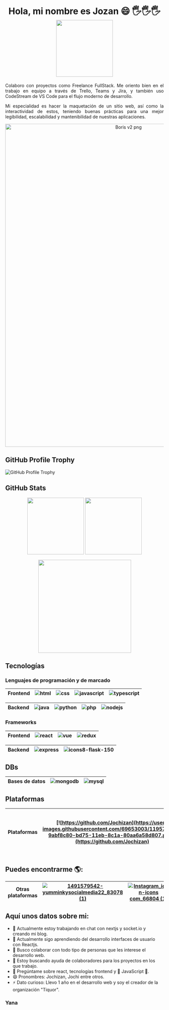 <p align='center'>
  <h1 align='center'> Hola, mi nombre es Jozan 😄 🖐️🖐️🖐️   <img height='180em' src='https://github-readme-stats.vercel.app/api/top-langs/?username=Jochizan&layout=compact&langs_count=8&theme=dark' />
</h1>
</p>

<p align='justify'>
Colaboro con proyectos como Freelance FullStack. Me oriento bien en el trabajo en equipo a través de Trello, Teams y Jira, y también uso CodeStream de VS Code para el flujo moderno de desarrollo.
</p>
<p align='justify'>
Mi especialidad es hacer la maquetación de un sitio web, así como la interactividad de estos, teniendo buenas prácticas para una mejor legibilidad, escalabilidad y mantenibilidad de nuestras aplicaciones.
</p>

<p align='center'>
 <img width="768" height="1024" alt="Boris v2 png" src="https://github.com/user-attachments/assets/1de6e864-3975-4a22-90fa-f4dcefee5c48" />
</p>

## GitHub Profile Trophy

![GitHub Profile Trophy](https://github-profile-trophy.vercel.app/?username=Jochizan&theme=darkhub&margin-w=45)

## GitHub Stats

<div align='center'>  
  <img height='180em' src='https://github-readme-stats.vercel.app/api/top-langs/?username=Jochizan&layout=compact&langs_count=8&theme=dark' />
  <img height='180em' src='https://github-readme-stats.vercel.app/api?username=Jochizan&show_icons=true&theme=dark&include_all_commits=true&count_private=true' />
</div>

<p align='center'>
  <img height="295em"  src="https://activity-graph.herokuapp.com/graph?username=Jochizan&theme=xcode"/>
</p>

## Tecnologías

### Lenguajes de programación y de marcado

| Frontend | ![html](https://user-images.githubusercontent.com/69653003/119570219-6ea40b80-bd75-11eb-8703-4e7996ff4d90.png) | ![css](https://user-images.githubusercontent.com/69653003/119570225-719efc00-bd75-11eb-90b3-97c9e0affea8.png) | ![javascript](https://user-images.githubusercontent.com/69653003/119570226-72379280-bd75-11eb-8c56-b41dae8d385d.png) | ![typescript](https://user-images.githubusercontent.com/69653003/119570234-75328300-bd75-11eb-8c43-63ec8a2ffbfe.png) |
| -------- | -------- | -------- | -------- | -------- |

| Backend | ![java](https://user-images.githubusercontent.com/69653003/119570286-84193580-bd75-11eb-9297-dc3cd31a9084.png) | ![python](https://user-images.githubusercontent.com/69653003/119657705-de57dc00-bdf1-11eb-9523-e3150af482a4.png) | ![php](https://user-images.githubusercontent.com/69653003/119570261-7e235480-bd75-11eb-8335-05aed9beef90.png) |  ![nodejs](https://user-images.githubusercontent.com/69653003/119570255-7c599100-bd75-11eb-89ed-fe05b7c15eae.png) |
| ------- | ------- | ------- | ------- | ------- |

### Frameworks

| Frontend | ![react](https://user-images.githubusercontent.com/69653003/119570239-76fc4680-bd75-11eb-8baf-90413ae3c8f4.png) | ![vue](https://user-images.githubusercontent.com/69653003/127247139-70b8894c-7469-4d73-94e8-b01f753ec28d.png) | ![redux](https://user-images.githubusercontent.com/69653003/133941438-e36c1de6-1f69-4ba5-9382-885c94f417fa.png) |
| -------- | -------- | -------- | -------- |

| Backend | ![express](https://user-images.githubusercontent.com/69653003/119570283-83809f00-bd75-11eb-85fc-703f48ae74f1.png) | ![icons8-flask-150](https://user-images.githubusercontent.com/69653003/127247175-50742cc5-f98c-4048-9044-dd75acfbe679.png) |
| -------- | -------- | -------- |

## DBs

| Bases de datos | ![mongodb](https://user-images.githubusercontent.com/69653003/119570307-8bd8da00-bd75-11eb-9249-609a55234c35.png) | ![mysql](https://user-images.githubusercontent.com/69653003/119570309-8c717080-bd75-11eb-9ae0-d69e4cc630b4.png) |
| -------- | -------- | -------- |

## Plataformas

| Plataformas | [![https://github.com/Jochizan](https://user-images.githubusercontent.com/69653003/119570342-9abf8c80-bd75-11eb-8c1a-80aa6a58d807.png)](https://github.com/Jochizan) | [![file_type_gitlab_icon_130579](https://user-images.githubusercontent.com/69653003/127249186-b16eeece-f608-45f1-8814-8fda596b936a.png)](https://gitlab.com/Jochizan) | [![bitbucket_icon_130979](https://user-images.githubusercontent.com/69653003/127249037-88a53fc7-803a-4684-b146-f3142236a2ee.png)](https://bitbucket.org/Jochizan) | [![https://hub.docker.com/u/jochizan](https://user-images.githubusercontent.com/69653003/127245663-faa65a97-371f-45a2-9f60-e361d158332f.png)](https://hub.docker.com/u/jochizan) | [![https://www.hackerrank.com/Jochizan](https://user-images.githubusercontent.com/69653003/127247665-4bba2f77-a30d-4be8-aeb6-98ada884da4c.png)](https://www.hackerrank.com/Jochizan) | [![https://codeforces.com/profile/remnyachizot2015](https://user-images.githubusercontent.com/69653003/127247308-126128b5-d8c1-4919-95a0-0f8ab7127f33.png)](https://codeforces.com/profile/remnyachizot2015) | [![https://developers.google.com/profile/u/100596963017130784226?utm_source=developers.google.com](https://user-images.githubusercontent.com/69653003/127247609-e89a75a0-83ae-4b15-ba24-2e99c0796c6c.png)](https://developers.google.com/profile/u/100596963017130784226?utm_source=developers.google.com) |
| -------- | -------- | -------- | -------- | -------- | -------- | -------- | -------- |

## Puedes encontrarme 🌎:

| Otras plataformas | [![1491579542-yumminkysocialmedia22_83078 (1)](https://user-images.githubusercontent.com/69653003/127248623-11d41aa6-1c1a-4919-bb3d-39146a420430.png)](https://twitter.com/@Jochizan) | [![Instagram_icon-icons com_66804 (1)](https://user-images.githubusercontent.com/69653003/127248655-db935cb6-4911-408b-9e7f-9b9691a96f38.png)](https://www.instagram.com/jochizan) | [![linkedin_icon-icons com_53609](https://user-images.githubusercontent.com/69653003/127248704-fa23bf1a-14a6-4a60-8575-ebbc9816edf7.png)](https://www.linkedin.com/in/jochizan) |
| -------- | -------- | -------- | -------- |

## Aquí unos datos sobre mi:

- 🔭 Actualmente estoy trabajando en chat con nextjs y socket.io y creando mi blog.
- 🌱 Actualmente sigo aprendiendo del desarrollo interfaces de usuario con Reactjs.
- 👯 Busco colaborar con todo tipo de personas que les interese el desarrollo web.
- 🤔 Estoy buscando ayuda de colaboradores para los proyectos en los que trabajo.
- 💬 Pregúntame sobre react, tecnologías frontend y 💖 JavaScript 💙.
- 😄 Pronombres: Jochizan, Jochi entre otros.
- ⚡ Dato curioso: Llevo 1 año en el desarrollo web y soy el creador de la organización "Tiquor".

### Yana

